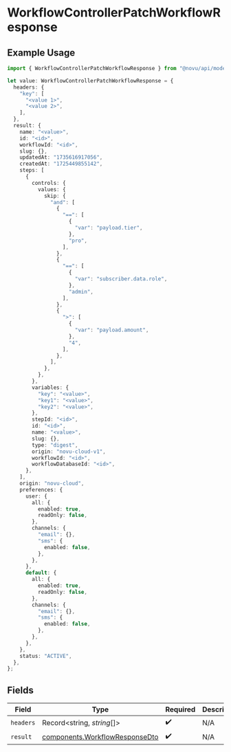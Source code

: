 # WorkflowControllerPatchWorkflowResponse

## Example Usage

```typescript
import { WorkflowControllerPatchWorkflowResponse } from "@novu/api/models/operations";

let value: WorkflowControllerPatchWorkflowResponse = {
  headers: {
    "key": [
      "<value 1>",
      "<value 2>",
    ],
  },
  result: {
    name: "<value>",
    id: "<id>",
    workflowId: "<id>",
    slug: {},
    updatedAt: "1735616917056",
    createdAt: "1725449855142",
    steps: [
      {
        controls: {
          values: {
            skip: {
              "and": [
                {
                  "==": [
                    {
                      "var": "payload.tier",
                    },
                    "pro",
                  ],
                },
                {
                  "==": [
                    {
                      "var": "subscriber.data.role",
                    },
                    "admin",
                  ],
                },
                {
                  ">": [
                    {
                      "var": "payload.amount",
                    },
                    "4",
                  ],
                },
              ],
            },
          },
        },
        variables: {
          "key": "<value>",
          "key1": "<value>",
          "key2": "<value>",
        },
        stepId: "<id>",
        id: "<id>",
        name: "<value>",
        slug: {},
        type: "digest",
        origin: "novu-cloud-v1",
        workflowId: "<id>",
        workflowDatabaseId: "<id>",
      },
    ],
    origin: "novu-cloud",
    preferences: {
      user: {
        all: {
          enabled: true,
          readOnly: false,
        },
        channels: {
          "email": {},
          "sms": {
            enabled: false,
          },
        },
      },
      default: {
        all: {
          enabled: true,
          readOnly: false,
        },
        channels: {
          "email": {},
          "sms": {
            enabled: false,
          },
        },
      },
    },
    status: "ACTIVE",
  },
};
```

## Fields

| Field                                                                            | Type                                                                             | Required                                                                         | Description                                                                      |
| -------------------------------------------------------------------------------- | -------------------------------------------------------------------------------- | -------------------------------------------------------------------------------- | -------------------------------------------------------------------------------- |
| `headers`                                                                        | Record<string, *string*[]>                                                       | :heavy_check_mark:                                                               | N/A                                                                              |
| `result`                                                                         | [components.WorkflowResponseDto](../../models/components/workflowresponsedto.md) | :heavy_check_mark:                                                               | N/A                                                                              |
